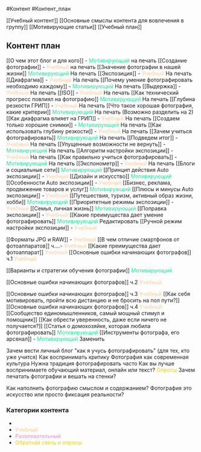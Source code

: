 #Контент #Контент_план 

[[Учебный контент]]
[[Основные смыслы контента для вовлечения в группу]]
[[Мотивирующие статьи]]
[[Учебный план]]

## Контент план

[[О чем этот блог и для кого]] - <span style='color:#1ae893'>Мотивирующий</span> на печать
[[Создание фотографии]] - <span style='color:#ffcc99'>Учебный</span> на печать
[[Значение фотографии в нашей жизни]] <span style='color:#1ae893'>Мотивирующий</span> На печать
[[Экспозиция]] - <span style='color:#ffcc99'>Учебный</span> На печать
[[Диафрагма]] - <span style='color:#ffcc99'>Учебный</span> На печать
[[Почему умение фотографировать необходимо каждому]] - <span style='color:#1ae893'>Мотивирующий</span> На печать
[[Выдержка]] - <span style='color:#ffcc99'>Учебный</span> На печать
[[ISO]] - <span style='color:#ffcc99'>Учебный</span> На печать
[[Как технический прогресс повлиял на фотографию]] <span style='color:#1ae893'>Мотивирующий</span> На печать
[[Глубина резкости ГРИП]] - <span style='color:#ffcc99'>Учебный</span> На печать
[[Что такое хорошая фотография, какие критерии]] <span style='color:#1ae893'>Мотивирующий</span> На печать (Возможно разделить на 2)
[[Как диафрагма влияет на ГРИП]] - <span style='color:#ffcc99'>Учебный</span> На печать
[[Создаем только хорошие снимки]]  - <span style='color:#1ae893'>Мотивирующий</span> На печать
[[Как использовать глубину резкости]] - <span style='color:#ffcc99'>Учебный</span> На печать
[[Зачем учиться фотографировать]] <span style='color:#1ae893'>Мотивирующий</span> На печать
[[Подведем итог]] - <span style='color:#ffcc99'>Учебный</span> На печать
[[Упущенные возможности не вернуть]] - <span style='color:#1ae893'>Мотивирующий</span> На печать
[[Алгоритм настройки экспозиции]] - <span style='color:#ffcc99'>Учебный</span> На печать
[[Как правильно учиться фотографировать]] - <span style='color:#1ae893'>Мотивирующий</span> На печать
[[Экспонометр]] - <span style='color:#ffcc99'>Учебный</span> На печать
[[Блоги и социальные сети]] <span style='color:#1ae893'>Мотивирующий</span>
[[Принцип действия Auto экспозиции]] - <span style='color:#ffcc99'>Учебный</span>
[[Дизайн и искусство]] <span style='color:#1ae893'>Мотивирующий</span>
[[Особенности Auto экспозиции]] - <span style='color:#ffcc99'>Учебный</span>
[[Бизнес, реклама, продвижение товаров и услуг]]  <span style='color:#1ae893'>Мотивирующий</span>
[[Плюсы и минусы Auto экспозиции]] - <span style='color:#ffcc99'>Учебный</span>
[[Путешествия, туризм, активный образ жизни, хобби]] <span style='color:#1ae893'>Мотивирующий</span>
[[Приоритетные режимы экспозиции]] - <span style='color:#ffcc99'>Учебный</span>
[[Семья, личная жизнь]] <span style='color:#1ae893'>Мотивирующий</span>
[[Поправка экспозиции]] - <span style='color:#ffcc99'>Учебный</span>
[[Какие преимущества дает умение фотографировать]]  <span style='color:#1ae893'>Мотивирующий</span> Редактировать
[[Ручной режим настройки экспозиции]] - <span style='color:#ffcc99'>Учебный</span>

[[Форматы JPG и RAW]] - <span style='color:#ffcc99'>Учебный</span>
[[В чем отличие смартфонов от фотоаппаратов]]  ч....- <span style='color:#ffcc99'>Учебный</span>
[[Какие преимущества дает фотоаппарат]] <span style='color:#ffcc99'>Учебный</span>
[[Основные ошибки начинающих фотографов]] ч.1 <span style='color:#ffcc99'>Учебный</span>

[[Варианты и стратегии обучения фотографии]] <span style='color:#1ae893'>Мотивирующий</span>

[[Основные ошибки начинающих фотографов]] ч.2 <span style='color:#ffcc99'>Учебный</span>

[[Основные ошибки начинающих фотографов]] ч.3 <span style='color:#ffcc99'>Учебный</span>
[[Как себя мотивировать, пройти всю дистанцию и не бросить на пол пути?]]
[[Основные ошибки начинающих фотографов]] ч.4 <span style='color:#ffcc99'>Учебный</span>
[[Сообщество единомышленников, самый мощный стимул и помощник]] 
[[Как обрести уверенность, даже если ничего не получается?]]
[[Статья о домохозяйке, которая любила фотографировать]] <span style='color:#1ae893'>Мотивирующий</span>
[[Инструменты фотографа, его арсенал]] - <span style='color:#1ae893'>Мотивирующий</span> Заменить




Зачем вести личный блог "как я учусь фотографировать" (для тех, кто уже учится)
Как воспринимать критику
Фотография как современная культура
Нужна традиция фотографировать часто
Как вы лучше воспринимаете обучающий материал, онлайн или текст? <span style='color:#e8cd1a'>Опросы</span>
Зачем печатать фотографии и вешать на стенки?

Как наполнить фотографию смыслом и содержанием?
Фотография это искусство или просто фиксация реальности?
### Категории контента
- 
- <span style='color:#ffcc99'>Учебный</span>
- <span style='color:#ff88cc'>Развлекательный</span>
- <span style='color:#e8cd1a'>Обратная связь и опросы</span>
